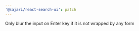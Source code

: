 ```yaml
---
'@sajari/react-search-ui': patch
---
```


Only blur the input on Enter key if it is not wrapped by any form
